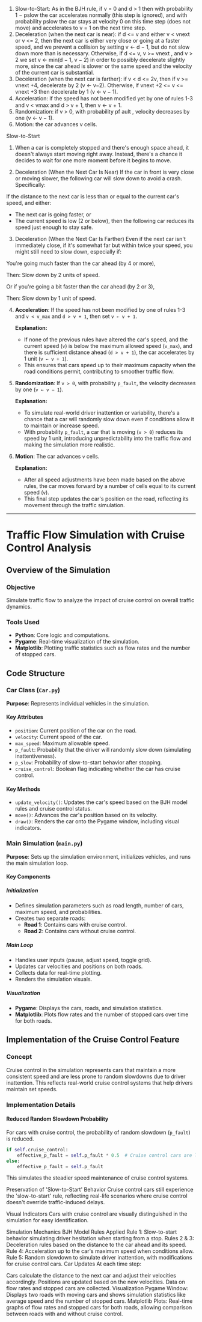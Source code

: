1. Slow-to-Start: As in the BJH rule, if v = 0 and d > 1 then with probability
1 − pslow the car accelerates normally (this step is ignored), and with probability pslow the car stays at velocity 0 on this time step (does not move)
and accelerates to v = 1 on the next time step.
2. Deceleration (when the next car is near): if d <= v and either v < vnext
or v <= 2, then the next car is either very close or going at a faster speed,
and we prevent a collision by setting v ← d − 1, but do not slow down more
than is necessary. Otherwise, if d <= v, v >= vnext , and v > 2 we set
v ← min(d − 1, v − 2) in order to possibly decelerate slightly more, since the
car ahead is slower or the same speed and the velocity of the current car is
substantial.
3. Deceleration (when the next car is farther): if v < d <= 2v, then if v >=
vnext +4, decelerate by 2 (v ← v−2). Otherwise, if vnext +2 <= v <= vnext +3
then decelerate by 1 (v ← v − 1).
4. Acceleration: if the speed has not been modiﬁed yet by one of rules 1-3 and
v < vmax and d > v + 1, then v ← v + 1.
5. Randomization: if v > 0, with probability pf ault , velocity decreases by one
(v ← v − 1).
6. Motion: the car advances v cells.

Slow-to-Start
1. When a car is completely stopped and there's enough space ahead, it doesn't always start moving right away. 
Instead, there's a chance it decides to wait for one more moment before it begins to move.

2. Deceleration (When the Next Car Is Near)
If the car in front is very close or moving slower, the following car will slow down to avoid a crash. Specifically:

If the distance to the next car is less than or equal to the current car's speed, and either:
* The next car is going faster, or
* The current speed is low (2 or below),
then the following car reduces its speed just enough to stay safe.

3. Deceleration (When the Next Car Is Farther)
Even if the next car isn't immediately close, if it's somewhat far but within twice your speed, 
you might still need to slow down, especially if:

You're going much faster than the car ahead (by 4 or more),

Then: Slow down by 2 units of speed.

Or if you're going a bit faster than the car ahead (by 2 or 3),

Then: Slow down by 1 unit of speed.

4. **Acceleration**: If the speed has not been modified by one of rules 1-3 and `v < v_max` and `d > v + 1`, then set `v ← v + 1`.

    **Explanation:**
    - If none of the previous rules have altered the car's speed, and the current speed (`v`) is below the maximum allowed speed (`v_max`), and there is sufficient distance ahead (`d > v + 1`), the car accelerates by 1 unit (`v ← v + 1`).
    - This ensures that cars speed up to their maximum capacity when the road conditions permit, contributing to smoother traffic flow.

5. **Randomization**: If `v > 0`, with probability `p_fault`, the velocity decreases by one (`v ← v − 1`).

    **Explanation:**
    - To simulate real-world driver inattention or variability, there's a chance that a car will randomly slow down even if conditions allow it to maintain or increase speed.
    - With probability `p_fault`, a car that is moving (`v > 0`) reduces its speed by 1 unit, introducing unpredictability into the traffic flow and making the simulation more realistic.

6. **Motion**: The car advances `v` cells.

    **Explanation:**
    - After all speed adjustments have been made based on the above rules, the car moves forward by a number of cells equal to its current speed (`v`).
    - This final step updates the car's position on the road, reflecting its movement through the traffic simulation.

---

# Traffic Flow Simulation with Cruise Control Analysis

## Overview of the Simulation

### Objective
Simulate traffic flow to analyze the impact of cruise control on overall traffic dynamics.

### Tools Used
- **Python**: Core logic and computations.
- **Pygame**: Real-time visualization of the simulation.
- **Matplotlib**: Plotting traffic statistics such as flow rates and the number of stopped cars.

## Code Structure

### Car Class (`Car.py`)
**Purpose**: Represents individual vehicles in the simulation.

#### Key Attributes
- `position`: Current position of the car on the road.
- `velocity`: Current speed of the car.
- `max_speed`: Maximum allowable speed.
- `p_fault`: Probability that the driver will randomly slow down (simulating inattentiveness).
- `p_slow`: Probability of slow-to-start behavior after stopping.
- `cruise_control`: Boolean flag indicating whether the car has cruise control.

#### Key Methods
- `update_velocity()`: Updates the car's speed based on the BJH model rules and cruise control status.
- `move()`: Advances the car's position based on its velocity.
- `draw()`: Renders the car onto the Pygame window, including visual indicators.

### Main Simulation (`main.py`)
**Purpose**: Sets up the simulation environment, initializes vehicles, and runs the main simulation loop.

#### Key Components

##### Initialization
- Defines simulation parameters such as road length, number of cars, maximum speed, and probabilities.
- Creates two separate roads:
  - **Road 1**: Contains cars with cruise control.
  - **Road 2**: Contains cars without cruise control.

##### Main Loop
- Handles user inputs (pause, adjust speed, toggle grid).
- Updates car velocities and positions on both roads.
- Collects data for real-time plotting.
- Renders the simulation visuals.

##### Visualization
- **Pygame**: Displays the cars, roads, and simulation statistics.
- **Matplotlib**: Plots flow rates and the number of stopped cars over time for both roads.

## Implementation of the Cruise Control Feature

### Concept
Cruise control in the simulation represents cars that maintain a more consistent speed and are less prone to random slowdowns due to driver inattention. This reflects real-world cruise control systems that help drivers maintain set speeds.

### Implementation Details

#### Reduced Random Slowdown Probability
For cars with cruise control, the probability of random slowdown (`p_fault`) is reduced.

```python
if self.cruise_control:
    effective_p_fault = self.p_fault * 0.5  # Cruise control cars are less likely to slow down randomly
else:
    effective_p_fault = self.p_fault
```

This simulates the steadier speed maintenance of cruise control systems.

Preservation of 'Slow-to-Start' Behavior
Cruise control cars still experience the 'slow-to-start' rule, reflecting real-life scenarios where cruise control doesn't override traffic-induced delays.

Visual Indicators
Cars with cruise control are visually distinguished in the simulation for easy identification.

Simulation Mechanics
BJH Model Rules Applied
Rule 1: Slow-to-start behavior simulating driver hesitation when starting from a stop.
Rules 2 & 3: Deceleration rules based on the distance to the car ahead and its speed.
Rule 4: Acceleration up to the car's maximum speed when conditions allow.
Rule 5: Random slowdown to simulate driver inattention, with modifications for cruise control cars.
Car Updates
At each time step:

Cars calculate the distance to the next car and adjust their velocities accordingly.
Positions are updated based on the new velocities.
Data on flow rates and stopped cars are collected.
Visualization
Pygame Window: Displays two roads with moving cars and shows simulation statistics like average speed and the number of stopped cars.
Matplotlib Plots: Real-time graphs of flow rates and stopped cars for both roads, allowing comparison between roads with and without cruise control.
